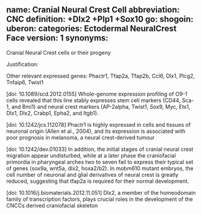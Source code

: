 name: Cranial Neural Crest Cell
abbreviation: CNC
definition: +Dlx2 +Plp1 +Sox10 
go:
shogoin: 
uberon:
categories: Ectodermal NeuralCrest Face
version: 1
synonyms:
---

Cranial Neural Crest cells or their progeny

Justification:

Other relevant expressed genes:
Phactr1, Tfap2a, Tfap2b, Ccl6, Dlx1, Plcg2, Tnfaip6, Twist1

[doi: 10.1089/scd.2012.0155] Whole-genome expression profiling of O9-1 cells revealed that this line stably expresses stem cell markers (CD44, Sca-1, and Bmi1) and neural crest markers (AP-2alpha, Twist1, Sox9, Myc, Ets1, Dlx1, Dlx2, Crabp1, Epha2, and Itgb1).

[doi: 10.1242/jcs.112078] Phactr1 is highly expressed in cells and tissues of neuronal origin (Allen et al., 2004), and its expression is associated with poor prognosis in melanoma, a neural crest-derived tumour

[doi: 10.1242/dev.01033] In addition, the initial stages of cranial neural crest migration appear undisturbed, while at a later phase the craniofacial primordia in pharyngeal arches two to seven fail to express their typical set of genes (sox9a, wnt5a, dlx2, hoxa2/b2). In mobm610 mutant embryos, the cell number of neuronal and glial derivatives of neural crest is greatly reduced, suggesting that tfap2a is required for their normal development. 

[doi: 10.1016/j.biomaterials.2012.11.051] Dlx2, a member of the homeodomain family of transcription factors, plays crucial roles in the development of the CNCCs derived craniofacial skeleton
